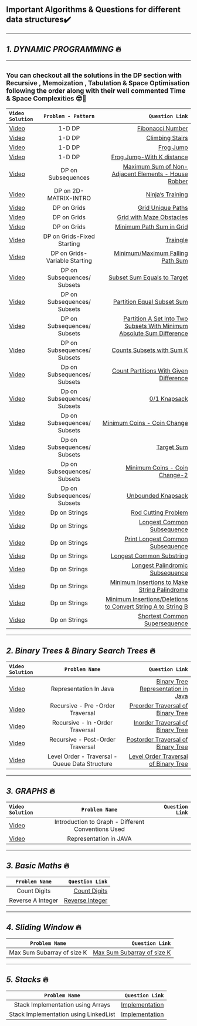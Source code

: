 ## Important Algorithms & Questions for different data structures✔️
----
## *1. DYNAMIC PROGRAMMING*  🔥
----
## <sup>You can checkout all the solutions in the DP section with Recursive , Memoization , Tabulation & Space Optimisation following the order along with their well commented Time & Space Complexities 😎🚀</sup> 
| `Video Solution`  | `Problem - Pattern`  | `Question Link` | 
| :------------ |:---------------:| -----:| 
|   [Video](https://youtu.be/tyB0ztf0DNY )   | 1-D DP | [Fibonacci Number](https://leetcode.com/problems/fibonacci-number/) |
| [Video](https://youtu.be/mLfjzJsN8us )   | 1-D DP | [Climbing Stairs](https://leetcode.com/problems/fibonacci-number/)  |
|  [Video](https://youtu.be/EgG3jsGoPvQ)   | 1-D DP | [Frog Jump](https://bit.ly/3t1Sjyx)  |
|  [Video](https://youtu.be/Kmh3rhyEtB8)   | 1-D DP | [Frog Jump-With K distance](https://www.youtube.com/redirect?event=video_description&redir_token=QUFFLUhqbUxtRy1pOXU1WmpjRDhCcUJxSGlKSEkxMWthQXxBQ3Jtc0tsNUtiVUNsdFNmQlA1N3pmRGh6N1kyUk5Ic2pkRlgyZEd6SjEyRmpWWTNhalktT3VJZXYzRWZMN1pYQVFjb013VUxqN1JMTEp2UHA2WFRMZklzdTVoRnhsQlpMZkhkOW0xdVgtRGc2ZGI4c2J3MWhjMA&q=https%3A%2F%2Fatcoder.jp%2Fcontests%2Fdp%2Ftasks%2Fdp_b&v=Kmh3rhyEtB8)  |
|  [Video](https://youtu.be/GrMBfJNk_NY)   | DP on Subsequences | [Maximum Sum of Non-Adjacent Elements - House Robber](https://leetcode.com/problems/house-robber/)  |
|  [Video](https://youtu.be/AE39gJYuRog)   | DP on 2D-MATRIX-INTRO | [Ninja’s Training ](https://www.codingninjas.com/codestudio/problems/ninja-s-training_3621003?source=youtube&campaign=striver_dp_videos&utm_source=youtube&utm_medium=affiliate&utm_campaign=striver_dp_videos)  |
|  [Video](https://youtu.be/sdE0A2Oxofw)   |  DP on Grids| [Grid Unique Paths](https://leetcode.com/problems/unique-paths/)  |
|  [Video](https://youtu.be/TmhpgXScLyY)   |  DP on Grids| [Grid with Maze Obstacles](https://leetcode.com/problems/unique-paths-ii/)  |
|  [Video](https://youtu.be/_rgTlyky1uQ)   |  DP on Grids| [Minimum Path Sum in Grid](https://leetcode.com/problems/minimum-path-sum/)  |
|  [Video](https://youtu.be/SrP-PiLSYC0)   |  DP on Grids-Fixed Starting| [Traingle](https://leetcode.com/problems/triangle/)  |
|  [Video](https://youtu.be/N_aJ5qQbYA0)   |  DP on Grids-Variable Starting| [Minimum/Maximum Falling Path Sum](https://leetcode.com/problems/minimum-falling-path-sum/)  |
|  [Video](https://youtu.be/fWX9xDmIzRI)   |  DP on Subsequences/ Subsets| [Subset Sum Equals to Target](https://www.codingninjas.com/codestudio/problems/subset-sum-equal-to-k_1550954?leftPanelTab=1)  |
|  [Video](https://youtu.be/7win3dcgo3k)   |  DP on Subsequences/ Subsets| [ Partition Equal Subset Sum ](https://leetcode.com/problems/partition-equal-subset-sum/)  |
|  [Video](https://youtu.be/GS_OqZb2CWc) |  DP on Subsequences/ Subsets| [ Partition A Set Into Two Subsets With Minimum Absolute Sum Difference ](https://www.codingninjas.com/codestudio/problems/partition-a-set-into-two-subsets-such-that-the-difference-of-subset-sums-is-minimum_842494?source=youtube&campaign=striver_dp_videos&utm_source=youtube&utm_medium=affiliate&utm_campaign=striver_dp_videos/)  |
|  [Video](https://youtu.be/ZHyb-A2Mte4)   |  DP on Subsequences/ Subsets| [ Counts Subsets with Sum K](https://www.codingninjas.com/codestudio/problems/number-of-subsets_3952532?source=youtube&campaign=striver_dp_videos&utm_source=youtube&utm_medium=affiliate&utm_campaign=striver_dp_videos&leftPanelTab=1)  |
|  [Video](https://youtu.be/zoilQD1kYSg)   |Dp on Subsequences/ Subsets| [Count Partitions With Given Difference](https://www.codingninjas.com/codestudio/problems/partitions-with-given-difference_3751628?source=youtube&campaign=striver_dp_videos&utm_source=youtube&utm_medium=affiliate&utm_campaign=striver_dp_videos)  |
|  [Video](https://youtu.be/zoilQD1kYSg)   |Dp on Subsequences/ Subsets| [0/1 Knapsack](https://www.codingninjas.com/codestudio/problems/0-1-knapsack_920542?source=youtube&campaign=striver_dp_videos&utm_source=youtube&utm_medium=affiliate&utm_campaign=striver_dp_videos)  |
|  [Video](https://youtu.be/myPeWb3Y68A)   |Dp on Subsequences/ Subsets| [Minimum Coins - Coin Change](https://www.codingninjas.com/codestudio/problems/minimum-elements_3843091?leftPanelTab=1?source=youtube&campaign=striver_dpseries&utm_source=youtube&utm_medium=affiliate&utm_campaign=striver_dpseries)  |
|  [Video](https://youtu.be/b3GD8263-PQ)   |Dp on Subsequences/ Subsets| [Target Sum](https://leetcode.com/problems/target-sum/)  |
|  [Video](https://youtu.be/HgyouUi11zk)   |Dp on Subsequences/ Subsets| [Minimum Coins - Coin Change-2](https://leetcode.com/problems/coin-change-2/)  |
|  [Video](https://youtu.be/OgvOZ6OrJoY)   |Dp on Subsequences/ Subsets| [Unbounded Knapsack ](https://www.codingninjas.com/codestudio/problems/unbounded-knapsack_1215029?source=youtube&campaign=striver_dp_videos&utm_source=youtube&utm_medium=affiliate&utm_campaign=striver_dp_videos)  |
|[Video](https://youtu.be/mO8XpGoJwuo)   |Dp on Strings| [Rod Cutting Problem](https://practice.geeksforgeeks.org/problems/rod-cutting0840/1) |
|[Video](https://youtu.be/NPZn9jBrX8U)   |Dp on Strings| [Longest Common Subsequence](https://www.codingninjas.com/codestudio/problems/longest-common-subsequence_624879?source=youtube&campaign=striver_dp_videos&utm_source=youtube&utm_medium=affiliate&utm_campaign=striver_dp_videos) |
|[Video](https://youtu.be/-zI4mrF2Pb4)   |Dp on Strings| [Print Longest Common Subsequence](https://www.codingninjas.com/codestudio/problems/longest-common-subsequence_624879?source=youtube&campaign=striver_dp_videos&utm_source=youtube&utm_medium=affiliate&utm_campaign=striver_dp_videos) |
|[Video](https://youtu.be/_wP9mWNPL5w)   |Dp on Strings| [Longest Common Substring ](https://practice.geeksforgeeks.org/problems/longest-common-substring1452/1) |
|[Video](https://youtu.be/6i_T5kkfv4A)   |Dp on Strings| [ Longest Palindromic Subsequence ](https://www.codingninjas.com/codestudio/problems/longest-common-subsequence_624879?source=youtube&campaign=striver_dp_videos&utm_source=youtube&utm_medium=affiliate&utm_campaign=striver_dp_videos) |
|[Video](https://youtu.be/xPBLEj41rFU)   |Dp on Strings| [  Minimum Insertions to Make String Palindrome ](https://www.codingninjas.com/codestudio/problems/minimum-insertions-to-make-palindrome_985293?source=youtube&campaign=striver_dp_videos&utm_source=youtube&utm_medium=affiliate&utm_campaign=striver_dp_videos) |
|[Video](https://youtu.be/yMnH0jrir0Q)   |Dp on Strings| [ Minimum Insertions/Deletions to Convert String A to String B ](https://leetcode.com/problems/delete-operation-for-two-strings/) |
|[Video](https://youtu.be/xElxAuBcvsU)   |Dp on Strings| [ Shortest Common Supersequence ](https://leetcode.com/problems/shortest-common-supersequence/) |


----

## *2. Binary Trees & Binary Search Trees* 🔥
| `Video Solution`  | `Problem Name`  | `Question Link` |
| :------------ |:---------------:| -----:| 
|[Video](https://youtu.be/hyLyW7rP24I)   |Representation In Java| [Binary Tree Representation in Java](https://www.geeksforgeeks.org/binary-tree-set-1-introduction/) |
|[Video](https://youtu.be/RlUu72JrOCQ)   |Recursive - Pre -Order Traversal| [Preorder Traversal of Binary Tree ](https://leetcode.com/problems/binary-tree-preorder-traversal/) |
|[Video](https://youtu.be/Z_NEgBgbRVI)   |Recursive - In -Order Traversal| [ Inorder Traversal of Binary Tree](https://leetcode.com/problems/binary-tree-inorder-traversal/) |
|[Video](https://youtu.be/COQOU6klsBg)   |Recursive - Post-Order Traversal| [ Postorder Traversal of Binary Tree](https://leetcode.com/problems/binary-tree-postorder-traversal/) |
|[Video](https://youtu.be/EoAsWbO7sqg)   |Level Order - Traversal - Queue Data Structure| [ Level Order Traversal of Binary Tree](https://leetcode.com/problems/binary-tree-level-order-traversal/) |

----

## *3. GRAPHS*  🔥
| `Video Solution`  | `Problem Name`  | `Question Link` |
| :------------ |:---------------:| -----:| 
|[Video](https://youtu.be/M3_pLsDdeuU)   |Introduction to Graph - Different Conventions Used||
|[Video](https://youtu.be/OsNklbh9gYI)   |Representation in JAVA||


---


## *3. Basic Maths*  🔥
| `Problem Name`  | `Question Link` |
 |:---------------:| -----:| 
  |Count Digits| [Count Digits](https://practice.geeksforgeeks.org/problems/count-digits5716/1)|
  |Reverse A Integer|[Reverse Integer](https://leetcode.com/problems/reverse-integer/)|
  
---

## *4. Sliding Window*  🔥
| `Problem Name`  | `Question Link` |
 |:---------------:| -----:| 
  |Max Sum Subarray of size K| [Max Sum Subarray of size K](https://practice.geeksforgeeks.org/problems/max-sum-subarray-of-size-k5313/1)|

---


## *5. Stacks*  🔥
| `Problem Name`  | `Question Link` |
 |:---------------:| -----:| 
  |Stack Implementation using Arrays| [Implementation](https://practice.geeksforgeeks.org/problems/implement-stack-using-array/1?utm_source=youtube&utm_medium=collab_striver_ytdescription&utm_campaign=implement-stack-using-array)|
  |Stack Implementation using LinkedList| [Implementation](https://practice.geeksforgeeks.org/problems/implement-stack-using-linked-list/1?utm_source=youtube&utm_medium=collab_striver_ytdescription&utm_campaign=implement-stack-using-linked-list)|
